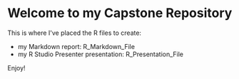 # Welcome to my Capstone Repository

This is where I've placed the R files to create:
* my Markdown report: R_Markdown_File
* my R Studio Presenter presentation: R_Presentation_File

Enjoy!
